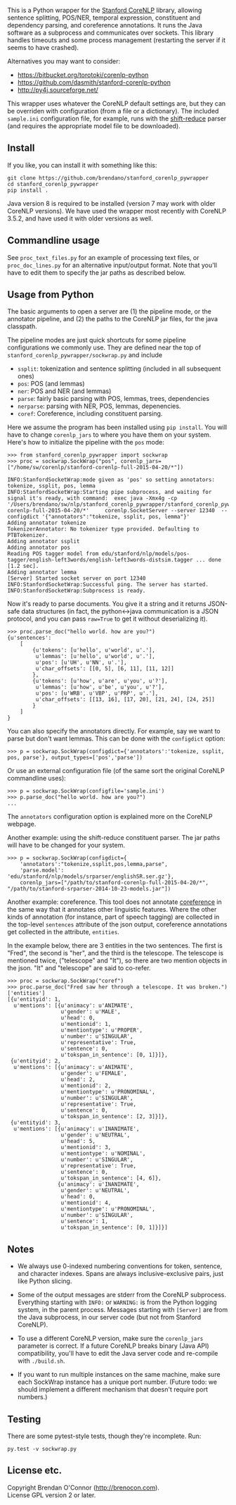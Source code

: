 This is a Python wrapper for the [Stanford CoreNLP][1] library, allowing
sentence splitting, POS/NER, temporal expression, constituent and dependency
parsing, and coreference annotations. It runs the Java software as a subprocess
and communicates over sockets.  This library handles timeouts and some process
management (restarting the server if it seems to have crashed).

Alternatives you may want to consider:

  * https://bitbucket.org/torotoki/corenlp-python
  * https://github.com/dasmith/stanford-corenlp-python
  * http://py4j.sourceforge.net/

This wrapper uses whatever the CoreNLP default settings are, but they can be
overriden with configuration (from a file or a dictionary).
The included `sample.ini` configuration file, for example, runs with the
[shift-reduce][2] parser (and requires the appropriate model file to be
downloaded).

[1]: http://nlp.stanford.edu/software/corenlp.shtml
[2]: http://nlp.stanford.edu/software/srparser.shtml

## Install

If you like, you can install it with something like this:

```
git clone https://github.com/brendano/stanford_corenlp_pywrapper
cd stanford_corenlp_pywrapper
pip install .
```

Java version 8 is required to be installed (version 7 may work with older
CoreNLP versions).  We have used the wrapper most recently with CoreNLP 3.5.2,
and have used it with older versions as well.

## Commandline usage

See `proc_text_files.py` for an example of processing text files,
or `proc_doc_lines.py` for an alternative input/output format.
Note that you'll have to edit them to specify the jar paths as described below.

## Usage from Python

The basic arguments to open a server are 
    (1) the pipeline mode, or the annotator pipeline, and
    (2) the paths to the CoreNLP jar files, for the java classpath.

The pipeline modes are just quick shortcuts for some pipeline configurations we commonly use.  They are defined near the top of `stanford_corenlp_pywrapper/sockwrap.py` and include

  * `ssplit`: tokenization and sentence splitting (included in all subsequent ones)
  * `pos`: POS (and lemmas)
  * `ner`: POS and NER (and lemmas)
  * `parse`: fairly basic parsing with POS, lemmas, trees, dependencies
  * `nerparse`: parsing with NER, POS, lemmas, depenencies.
  * `coref`: Coreference, including constituent parsing.

Here we assume the program has been installed using `pip install`.  You will
have to change `corenlp_jars` to where you have them on your system.
Here's how to initialize the pipeline with the `pos` mode:

```
>>> from stanford_corenlp_pywrapper import sockwrap
>>> proc = sockwrap.SockWrap("pos", corenlp_jars=["/home/sw/corenlp/stanford-corenlp-full-2015-04-20/*"])

INFO:StanfordSocketWrap:mode given as 'pos' so setting annotators: tokenize, ssplit, pos, lemma
INFO:StanfordSocketWrap:Starting pipe subprocess, and waiting for signal it's ready, with command:  exec java -Xmx4g -cp '/Users/brendano/sw/nlp/stanford_corenlp_pywrapper/stanford_corenlp_pywrapper/lib/*:/home/sw/corenlp/stanford-corenlp-full-2015-04-20/*'     corenlp.SocketServer --server 12340  --configdict '{"annotators":"tokenize, ssplit, pos, lemma"}'
Adding annotator tokenize
TokenizerAnnotator: No tokenizer type provided. Defaulting to PTBTokenizer.
Adding annotator ssplit
Adding annotator pos
Reading POS tagger model from edu/stanford/nlp/models/pos-tagger/english-left3words/english-left3words-distsim.tagger ... done [1.2 sec].
Adding annotator lemma
[Server] Started socket server on port 12340
INFO:StanfordSocketWrap:Successful ping. The server has started.
INFO:StanfordSocketWrap:Subprocess is ready.
```

Now it's ready to parse documents.  You give it a string and it returns
JSON-safe data structures (in fact, the python<->java communication is a JSON
protocol, and you can pass `raw=True` to get it without deserializing it).

```
>>> proc.parse_doc("hello world. how are you?")
{u'sentences': 
    [
        {u'tokens': [u'hello', u'world', u'.'],
         u'lemmas': [u'hello', u'world', u'.'],
         u'pos': [u'UH', u'NN', u'.'],
         u'char_offsets': [[0, 5], [6, 11], [11, 12]]
        },
        {u'tokens': [u'how', u'are', u'you', u'?'],
         u'lemmas': [u'how', u'be', u'you', u'?'],
         u'pos': [u'WRB', u'VBP', u'PRP', u'.'],
         u'char_offsets': [[13, 16], [17, 20], [21, 24], [24, 25]]
        }
    ]
}
```

You can also specify the annotators directly. For example,
say we want to parse but don't want lemmas. This can be done
with the `configdict` option:

```
>>> p = sockwrap.SockWrap(configdict={'annotators':'tokenize, ssplit, pos, parse'}, output_types=['pos','parse'])
```

Or use an external configuration file (of the same sort the original CoreNLP commandline uses):

```
>>> p = sockwrap.SockWrap(configfile='sample.ini')
>>> p.parse_doc("hello world. how are you?")
...
```

The `annotators` configuration option is explained more on the CoreNLP webpage.

Another example: using the shift-reduce constituent parser.  The jar paths will
have to be changed for your system.

```
>>> p = sockwrap.SockWrap(configdict={
    'annotators':"tokenize,ssplit,pos,lemma,parse",
    'parse.model': 'edu/stanford/nlp/models/srparser/englishSR.ser.gz'},  
    corenlp_jars=["/path/to/stanford-corenlp-full-2015-04-20/*", "/path/to/stanford-srparser-2014-10-23-models.jar"])
```

Another example: coreference. This tool does not annotate [coreference](http://nlp.stanford.edu/projects/coref.shtml "coreference") in the same way that it annotates other linguistic features. Where the other kinds of annotation (for instance, part of speech tagging) are collected in the top-level `sentences` attribute of the json output, coreference annotations get collected in the attribute, `entities`.  

In the example below, there are 3 entities in the two sentences. The first is "Fred", the second is "her", and the third is the telescope. The telescope is mentioned twice, ("telescope" and "It"), so there are two mention objects in the json. "It" and "telescope" are said to co-refer.

```
>>> proc = sockwrap.SockWrap("coref")
>>> proc.parse_doc("Fred saw her through a telescope. It was broken.")['entities']
[{u'entityid': 1,
  u'mentions': [{u'animacy': u'ANIMATE',
                 u'gender': u'MALE',
                 u'head': 0,
                 u'mentionid': 1,
                 u'mentiontype': u'PROPER',
                 u'number': u'SINGULAR',
                 u'representative': True,
                 u'sentence': 0,
                 u'tokspan_in_sentence': [0, 1]}]},
 {u'entityid': 2,
  u'mentions': [{u'animacy': u'ANIMATE',
                 u'gender': u'FEMALE',
                 u'head': 2,
                 u'mentionid': 2,
                 u'mentiontype': u'PRONOMINAL',
                 u'number': u'SINGULAR',
                 u'representative': True,
                 u'sentence': 0,
                 u'tokspan_in_sentence': [2, 3]}]},
 {u'entityid': 3,
  u'mentions': [{u'animacy': u'INANIMATE',
                 u'gender': u'NEUTRAL',
                 u'head': 5,
                 u'mentionid': 3,
                 u'mentiontype': u'NOMINAL',
                 u'number': u'SINGULAR',
                 u'representative': True,
                 u'sentence': 0,
                 u'tokspan_in_sentence': [4, 6]},
                {u'animacy': u'INANIMATE',
                 u'gender': u'NEUTRAL',
                 u'head': 0,
                 u'mentionid': 4,
                 u'mentiontype': u'PRONOMINAL',
                 u'number': u'SINGULAR',
                 u'sentence': 1,
                 u'tokspan_in_sentence': [0, 1]}]}]
```


## Notes

* We always use 0-indexed numbering conventions for token, sentence, and
  character indexes.  Spans are always inclusive-exclusive pairs, just like
  Python slicing.

* Some of the output messages are stderr from the CoreNLP subprocess.
  Everything starting with `INFO:` or `WARNING:` is from the Python logging
  system, in the parent process.  Messages starting with `[Server]` are from the
  Java subprocess, in our server code (but not from Stanford CoreNLP).

* To use a different CoreNLP version, make sure the `corenlp_jars` 
    parameter is correct. If a future CoreNLP breaks binary (Java API)
    compatibility, you'll have to edit the Java server code and re-compile
    with `./build.sh`.

* If you want to run multiple instances on the same machine, make sure each
  SockWrap instance has a unique port number.  (Future todo: we should
  implement a different mechanism that doesn't require port numbers.)

## Testing

There are some pytest-style tests, though they're incomplete. Run:

    py.test -v sockwrap.py

## License etc.

Copyright Brendan O'Connor (http://brenocon.com).  
License GPL version 2 or later.
